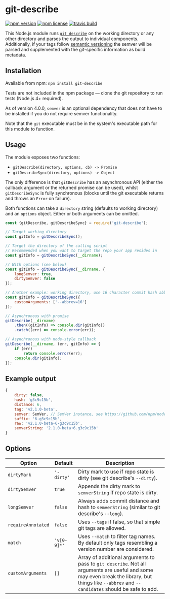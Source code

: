 # git-describe

[![npm version](https://img.shields.io/npm/v/git-describe.svg)](https://www.npmjs.com/package/git-describe)
[![npm license](https://img.shields.io/npm/l/git-describe.svg)](https://www.npmjs.com/package/git-describe)
[![travis build](https://travis-ci.org/tvdstaaij/node-git-describe.svg?branch=master)](https://travis-ci.org/tvdstaaij/node-git-describe)

This Node.js module runs [`git describe`][1] on the working directory or any
other directory and parses the output to individual components. Additionally,
if your tags follow [semantic versioning][2] the semver will be parsed and
supplemented with the git-specific information as build metadata.

## Installation

Available from npm:
`npm install git-describe`

Tests are not included in the npm package — 
clone the git repository to run tests (Node.js 4+ required).

As of version 4.0.0, `semver` is an optional dependency that does not have to 
be installed if you do not require semver functionality.

Note that the `git` executable must be in the system's executable path for this module to function.

## Usage

The module exposes two functions: 

* `gitDescribe(directory, options, cb) -> Promise`
* `gitDescribeSync(directory, options) -> Object`

The only difference is that `gitDescribe` has an asynchronous API 
(either the callback argument or the returned promise can be used), whilst 
`gitDescribeSync` is fully synchronous 
(blocks until the git executable returns and throws an `Error` on failure).

Both functions can take a `directory` string (defaults to working directory)
and an `options` object. Either or both arguments can be omitted.

```javascript
const {gitDescribe, gitDescribeSync} = require('git-describe');

// Target working directory
const gitInfo = gitDescribeSync();

// Target the directory of the calling script
// Recommended when you want to target the repo your app resides in
const gitInfo = gitDescribeSync(__dirname);

// With options (see below)
const gitInfo = gitDescribeSync(__dirname, {
    longSemver: true,
    dirtySemver: false
});

// Another example: working directory, use 16 character commit hash abbreviation
const gitInfo = gitDescribeSync({
    customArguments: ['--abbrev=16']
});

// Asynchronous with promise
gitDescribe(__dirname)
    .then((gitInfo) => console.dir(gitInfo))
    .catch((err) => console.error(err));

// Asynchronous with node-style callback
gitDescribe(__dirname, (err, gitInfo) => {
    if (err)
        return console.error(err);
    console.dir(gitInfo);
});
```

## Example output

```javascript
{ 
    dirty: false,
    hash: 'g3c9c15b',
    distance: 6,
    tag: 'v2.1.0-beta',
    semver: SemVer, // SemVer instance, see https://github.com/npm/node-semver
    suffix: '6-g3c9c15b',
    raw: 'v2.1.0-beta-6-g3c9c15b',
    semverString: '2.1.0-beta+6.g3c9c15b'
}
```

## Options

Option             | Default     | Description
------------------ | ----------- | -----------
`dirtyMark`        | `'-dirty'`  | Dirty mark to use if repo state is dirty (see git describe's `--dirty`).
`dirtySemver`      | `true`      | Appends the dirty mark to `semverString` if repo state is dirty.
`longSemver`       | `false`     | Always adds commit distance and hash to `semverString` (similar to git describe's `--long`).
`requireAnnotated` | `false`     | Uses `--tags` if false, so that simple git tags are allowed.
`match`            | `'v[0-9]*'` | Uses `--match` to filter tag names. By default only tags resembling a version number are considered.
`customArguments`  | `[]`        | Array of additional arguments to pass to `git describe`. Not all arguments are useful and some may even break the library, but things like `--abbrev` and `--candidates` should be safe to add.

[1]: https://git-scm.com/docs/git-describe
[2]: http://semver.org/
